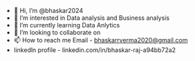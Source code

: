 - 👋 Hi, I’m @bhaskar2024
- 👀 I’m interested in Data analysis and Business analysis
- 🌱 I’m currently learning Data Anlytics
- 💞️ I’m looking to collaborate on 
- 📫 How to reach me Email - bhaskarrverma2020@gmail.com
- linkedln profile - linkedin.com/in/bhaskar-raj-a94bb72a2

<!---
bhaskar2024/bhaskar2024 is a ✨ special ✨ repository because its `README.md` (this file) appears on your GitHub profile.
You can click the Preview link to take a look at your changes.
--->
